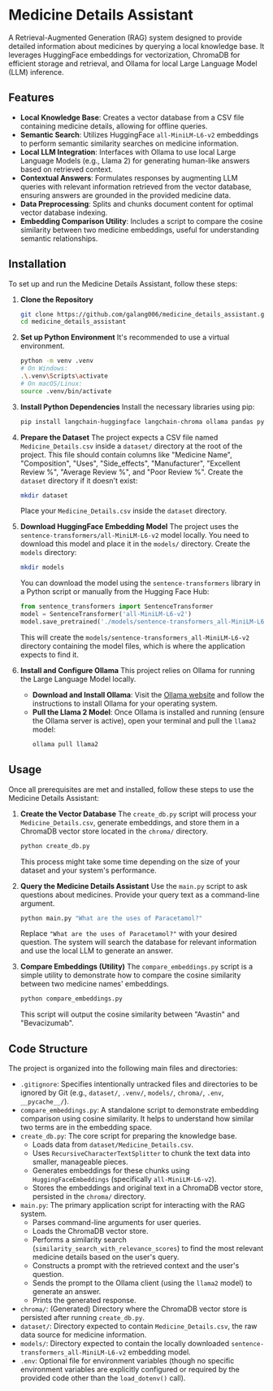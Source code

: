 # Medicine Details Assistant

A Retrieval-Augmented Generation (RAG) system designed to provide detailed information about medicines by querying a local knowledge base. It leverages HuggingFace embeddings for vectorization, ChromaDB for efficient storage and retrieval, and Ollama for local Large Language Model (LLM) inference.

## Features
-   **Local Knowledge Base**: Creates a vector database from a CSV file containing medicine details, allowing for offline queries.
-   **Semantic Search**: Utilizes HuggingFace `all-MiniLM-L6-v2` embeddings to perform semantic similarity searches on medicine information.
-   **Local LLM Integration**: Interfaces with Ollama to use local Large Language Models (e.g., Llama 2) for generating human-like answers based on retrieved context.
-   **Contextual Answers**: Formulates responses by augmenting LLM queries with relevant information retrieved from the vector database, ensuring answers are grounded in the provided medicine data.
-   **Data Preprocessing**: Splits and chunks document content for optimal vector database indexing.
-   **Embedding Comparison Utility**: Includes a script to compare the cosine similarity between two medicine embeddings, useful for understanding semantic relationships.

## Installation
To set up and run the Medicine Details Assistant, follow these steps:

1.  **Clone the Repository**
    ```bash
    git clone https://github.com/galang006/medicine_details_assistant.git
    cd medicine_details_assistant
    ```

2.  **Set up Python Environment**
    It's recommended to use a virtual environment.
    ```bash
    python -m venv .venv
    # On Windows:
    .\.venv\Scripts\activate
    # On macOS/Linux:
    source .venv/bin/activate
    ```

3.  **Install Python Dependencies**
    Install the necessary libraries using pip:
    ```bash
    pip install langchain-huggingface langchain-chroma ollama pandas python-dotenv numpy
    ```

4.  **Prepare the Dataset**
    The project expects a CSV file named `Medicine_Details.csv` inside a `dataset/` directory at the root of the project. This file should contain columns like "Medicine Name", "Composition", "Uses", "Side\_effects", "Manufacturer", "Excellent Review %", "Average Review %", and "Poor Review %".
    Create the `dataset` directory if it doesn't exist:
    ```bash
    mkdir dataset
    ```
    Place your `Medicine_Details.csv` inside the `dataset` directory.

5.  **Download HuggingFace Embedding Model**
    The project uses the `sentence-transformers/all-MiniLM-L6-v2` model locally. You need to download this model and place it in the `models/` directory.
    Create the `models` directory:
    ```bash
    mkdir models
    ```
    You can download the model using the `sentence-transformers` library in a Python script or manually from the Hugging Face Hub:
    ```python
    from sentence_transformers import SentenceTransformer
    model = SentenceTransformer('all-MiniLM-L6-v2')
    model.save_pretrained('./models/sentence-transformers_all-MiniLM-L6-v2')
    ```
    This will create the `models/sentence-transformers_all-MiniLM-L6-v2` directory containing the model files, which is where the application expects to find it.

6.  **Install and Configure Ollama**
    This project relies on Ollama for running the Large Language Model locally.
    *   **Download and Install Ollama**: Visit the [Ollama website](https://ollama.com/download) and follow the instructions to install Ollama for your operating system.
    *   **Pull the Llama 2 Model**: Once Ollama is installed and running (ensure the Ollama server is active), open your terminal and pull the `llama2` model:
        ```bash
        ollama pull llama2
        ```

## Usage
Once all prerequisites are met and installed, follow these steps to use the Medicine Details Assistant:

1.  **Create the Vector Database**
    The `create_db.py` script will process your `Medicine_Details.csv`, generate embeddings, and store them in a ChromaDB vector store located in the `chroma/` directory.
    ```bash
    python create_db.py
    ```
    This process might take some time depending on the size of your dataset and your system's performance.

2.  **Query the Medicine Details Assistant**
    Use the `main.py` script to ask questions about medicines. Provide your query text as a command-line argument.
    ```bash
    python main.py "What are the uses of Paracetamol?"
    ```
    Replace `"What are the uses of Paracetamol?"` with your desired question. The system will search the database for relevant information and use the local LLM to generate an answer.

3.  **Compare Embeddings (Utility)**
    The `compare_embeddings.py` script is a simple utility to demonstrate how to compare the cosine similarity between two medicine names' embeddings.
    ```bash
    python compare_embeddings.py
    ```
    This script will output the cosine similarity between "Avastin" and "Bevacizumab".

## Code Structure

The project is organized into the following main files and directories:

-   `.gitignore`: Specifies intentionally untracked files and directories to be ignored by Git (e.g., `dataset/`, `.venv/`, `models/`, `chroma/`, `.env`, `__pycache__/`).
-   `compare_embeddings.py`: A standalone script to demonstrate embedding comparison using cosine similarity. It helps to understand how similar two terms are in the embedding space.
-   `create_db.py`: The core script for preparing the knowledge base.
    -   Loads data from `dataset/Medicine_Details.csv`.
    -   Uses `RecursiveCharacterTextSplitter` to chunk the text data into smaller, manageable pieces.
    -   Generates embeddings for these chunks using `HuggingFaceEmbeddings` (specifically `all-MiniLM-L6-v2`).
    -   Stores the embeddings and original text in a ChromaDB vector store, persisted in the `chroma/` directory.
-   `main.py`: The primary application script for interacting with the RAG system.
    -   Parses command-line arguments for user queries.
    -   Loads the ChromaDB vector store.
    -   Performs a similarity search (`similarity_search_with_relevance_scores`) to find the most relevant medicine details based on the user's query.
    -   Constructs a prompt with the retrieved context and the user's question.
    -   Sends the prompt to the Ollama client (using the `llama2` model) to generate an answer.
    -   Prints the generated response.
-   `chroma/`: (Generated) Directory where the ChromaDB vector store is persisted after running `create_db.py`.
-   `dataset/`: Directory expected to contain `Medicine_Details.csv`, the raw data source for medicine information.
-   `models/`: Directory expected to contain the locally downloaded `sentence-transformers_all-MiniLM-L6-v2` embedding model.
-   `.env`: Optional file for environment variables (though no specific environment variables are explicitly configured or required by the provided code other than the `load_dotenv()` call).